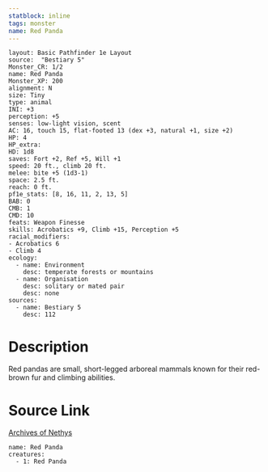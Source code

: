 ```yaml
---
statblock: inline
tags: monster
name: Red Panda
---
```

```statblock
layout: Basic Pathfinder 1e Layout
source:  "Bestiary 5"
Monster_CR: 1/2
name: Red Panda
Monster_XP: 200
alignment: N
size: Tiny
type: animal
INI: +3
perception: +5
senses: low-light vision, scent
AC: 16, touch 15, flat-footed 13 (dex +3, natural +1, size +2)
HP: 4
HP_extra: 
HD: 1d8
saves: Fort +2, Ref +5, Will +1
speed: 20 ft., climb 20 ft.
melee: bite +5 (1d3-1)
space: 2.5 ft.
reach: 0 ft.
pf1e_stats: [8, 16, 11, 2, 13, 5]
BAB: 0
CMB: 1
CMD: 10
feats: Weapon Finesse
skills: Acrobatics +9, Climb +15, Perception +5
racial_modifiers:
- Acrobatics 6
- Climb 4
ecology:
  - name: Environment
    desc: temperate forests or mountains
  - name: Organisation
    desc: solitary or mated pair
    desc: none
sources:
  - name: Bestiary 5
    desc: 112
```
# Description
Red pandas are small, short-legged arboreal mammals known for their red-brown fur and climbing abilities.
# Source Link
[Archives of Nethys](https://aonprd.com/MonsterDisplay.aspx?ItemName=Red%20Panda)
```encounter-table
name: Red Panda
creatures:
  - 1: Red Panda
```
